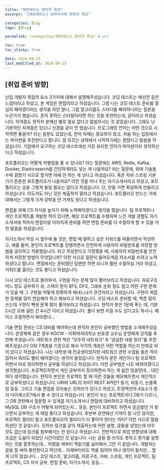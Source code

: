 ```yaml
---
title: "제로베이스 현직자 특강"
excerpt: "[제로베이스] 네카라쿠베 현직자 특강"

categories: Blog
tags: [Blog]

permalink: /categories/제로베이스 현직자 특강/ # url

toc: true
toc_sticky: true

date: 2024-04-23
last_modified_at: 2024-04-23
---
```


## [취업 준비 방향]

신입 개발자 취업의 요소 3가지에 대해서 설명해주셨습니다.
코딩 테스트는 예선전 같은 느낌이라고 하셨고, 본 게임은 면접이라고 하셨습니다.
그럼 나는 코딩 테스트 준비를 열심히 해야겠다라는 생각을 하던 찰나, 그럼 알고리즘도 스터디를 해야하나라는 질문을 누군가가 했습니다.
혼자 못하는 스타일이라면 하는 것을 추천하는데, 굳이라고 하셨습니다. 자격증도 현직자 분께선 별로 필요 없다고 말씀하시는 것 같았습니다.
그래도 난 기본적인 자격증은 있으니 신경을 굳이 안 썼습니다.
프로그래밍 언어는 어떤 것으로 시작하면 좋을까? 라는 질문도 있었는데, 언어 자체는 중요하지 않고, 처음 하는 입장에서는 파이썬을 추천한다고 합니다.
잘 모르는 상태에서 시작하기에는 괜찮다고 말씀을 하셨습니다. 기업에서 요구하는 코딩 테스트에선 가장 유리한 언어가 파이썬이라 생각하신다고 하셨습니다.

포트폴리오는 어떻게 차별점을 줄 수 있나요? 라는 질문에는
AWS, Redis, Kafka, Docker, Elasticsearch를 간단하게라도 넣는 게 나을까요? 라는 질문에, 
위에 기술들 수박 겉핡기 식으로 할거면 아예 안 하는 게 낫다고 하셨습니다.
혹은 자바 스프링 기본기가 튼튼한 포트폴리오가 나을까요? 
이런 것을 떠나 주는 자기소개서라고 하셨고, 포트폴리오는 공을 그렇게 들일 필요는 없다고 하셨습니다. 
단, 만들 거면 확실하게 만들라고 하셨습니다. 이도저도 아닌 것은 제출하지 말라고 하셨습니다.
포트폴리오 만드는 거에 대해서는 그렇게 크게 강박을 안 가져도 된다고 하셨습니다.

면접을 위해 CS 지식을 높이기 위해 노력해야겠다고 생각을 했습니다. 
팀 프로젝트나 개인 프로젝트를 개발한 적이 있다면, 해당 프로젝트를 수행하며 느낀 개발 경험도 자기소개서에 적어서 면접이랑 이어지게 준비를 하면 면접 준비를 더 수월하게 할 수 있을 거란 말씀을 하셨습니다.

자기소개서 작성 시 염두에 둘 것은, 면접 때 말하고 싶은 키워드를 떠올리면서 작성하고, 
예를 들어, 본인이 프로젝트를 진행하면서 안전하게 사용자의 비밀번호를 저장할 방법을 궁리하고 적용했습니다. 라고 작성한다고 가정했을 때, 
사용자의 비밀번호를 안전하게 저장한 방법이 무엇입니까? 이런 식으로 질문이 들어오게끔 자소서를 쓰려고 노력하셨다고 합니다. 
면접에서는 준비했던 답변만 하면 되니까 훨씬 수월하실 거라 하셨고, 키워드를 흘리는 것도 좋다고 하셨습니다.

다시 코딩 테스트로 돌아와서, 구현을 하는 문제 많이 풀어보라고 하셨습니다. 
자료구조 어느 정도 공부하기 큐, 스택이 뭔지 BFS, DFS, 그래프 순회 정도 알고 
어떤 구현 문제가 있을 때 그 구현을 어떻게 정확하게 해내느냐가 관건이라고 하셨습니다. 
구현이 복잡한 문제를 많이 연습해야 하고 해보라고 하셨습니다. 
코딩 테스트 준비할 때, 백준 많이 쓰는데 구현이 빡센 문제 많이 풀어보라고 하셨습니다. 
현직자 분은 1문제 푸는 데, 기본 2시간 오래 걸린 건 4시간 이라고 하셨습니다. 풀다 보면 지칠 수도 있다고도 하시니. 페이스 조절하면서 해야겠다...

기술 면접 준비는 CS 대비를 해야하는데 현직자 본인이 공부했던 방법을 소개해주셨습니다. 
운영체제 같은 경우 KOCW - 이화여자대학교 반효경 교수님 운영체제 강의를 추천해 주셨습니다. 
네트워크 관련 책은 "모두의 네트워크" & "궁금한 내용 정리"를 추천해주셨습니다
OSI 7계층을 기준으로 해서 각각의 계층은 어떤 역할을 하는지 만화로 되어 있다고 하셨습니다.
나는 대학생 때 전공생이었지만 네트워크 관련 수업을 들은 적이 없어서 뭐라도 빨리 해야겠다는 생각이 들었습니다.
현직자 분은 개인이나 팀 프로젝트 하면서 따로 정리하면서 공부를 하셨다고 하셨습니다. 
이런 공부법은 나도 배워야겠다고 생각했습니다. 프로젝트하면서 개인 공부까지 정리하면서 하는 게 쉽진 않을텐데... 대단하다 생각했습니다.
현직자 본인은 프로젝트 할 때 이런 것들을 메모해두면서 개인적으로 공부하셨다고 하셨습니다.
URI와 URL의 차이? REST API란? 동기, 비동기, 논블록킹 등등. 
그리고 기술 면접을 모아놓는 깃허브가 있다고 하셨고, 트랜잭션의 4요소가 뭔지 다이제스트?에서 볼 수 있다고 하셨습니다. 
본인이 쓰는 프로젝트마다 DB가 다르니, 그 DB 관련해서 질문할 수 있게끔 자기소개서나 면접에 대비하라고 하셨습니다.
MySQL DB 구조가 어떻게 되어있는지... 등등. 본인이 프로젝트 하면서 궁금했던 거 찾으면서 공부하는 게 제일 좋다고 하셨습니다.
후반부 강연에선 기억이 잘 나진 않지만, 프로젝트 퀄리티 말고 포트폴리오의 퀄리티가 더 좋아야 한다는 의미? 
이런 식으로 말씀하셨던 것 같습니다. 깃허브 링크를 같이 제출하는데 어떤 설명, 글들을 넣었는데 아무 것도 없는데 링크를 첨부해서는 안 된다고 하셨습니다.
전반적으로 취업 방향성에 대해 조금은 도움이 되었던 시간이었던 것 같습니다. 나는 글을 잘 쓰지도 못하고 뭔가를 설명하는 것을 잘못하는데...
어렸을 때부터 책읽기를 싫어해서 그런 거 같습니다. 개발자는 글을 잘 써야 롱런한다고 하던데... 이제부터라도 책을 읽어야 하나 생각이 들지만... 할 게 너무 많습니다...
코딩 테스트, 알고리즘, 자료구조, 자바, 스프링, 개인 프로젝트, 팀 프로젝트, CS 지식 공부, 면접 준비, 자기소개서, 등등...
